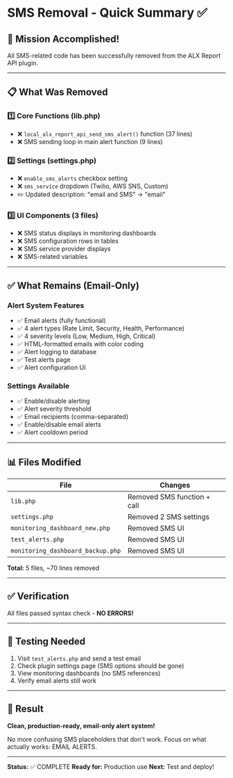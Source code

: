 # SMS Removal - Quick Summary ✅

## 🎯 Mission Accomplished!

All SMS-related code has been successfully removed from the ALX Report API plugin.

---

## 📋 What Was Removed

### 1️⃣ Core Functions (lib.php)
- ❌ `local_alx_report_api_send_sms_alert()` function (37 lines)
- ❌ SMS sending loop in main alert function (9 lines)

### 2️⃣ Settings (settings.php)
- ❌ `enable_sms_alerts` checkbox setting
- ❌ `sms_service` dropdown (Twilio, AWS SNS, Custom)
- ✏️ Updated description: "email and SMS" → "email"

### 3️⃣ UI Components (3 files)
- ❌ SMS status displays in monitoring dashboards
- ❌ SMS configuration rows in tables
- ❌ SMS service provider displays
- ❌ SMS-related variables

---

## ✅ What Remains (Email-Only)

### Alert System Features
- ✅ Email alerts (fully functional)
- ✅ 4 alert types (Rate Limit, Security, Health, Performance)
- ✅ 4 severity levels (Low, Medium, High, Critical)
- ✅ HTML-formatted emails with color coding
- ✅ Alert logging to database
- ✅ Test alerts page
- ✅ Alert configuration UI

### Settings Available
- ✅ Enable/disable alerting
- ✅ Alert severity threshold
- ✅ Email recipients (comma-separated)
- ✅ Enable/disable email alerts
- ✅ Alert cooldown period

---

## 📊 Files Modified

| File | Changes |
|------|---------|
| `lib.php` | Removed SMS function + call |
| `settings.php` | Removed 2 SMS settings |
| `monitoring_dashboard_new.php` | Removed SMS UI |
| `test_alerts.php` | Removed SMS UI |
| `monitoring_dashboard_backup.php` | Removed SMS UI |

**Total:** 5 files, ~70 lines removed

---

## ✅ Verification

All files passed syntax check - **NO ERRORS!**

---

## 🧪 Testing Needed

1. Visit `test_alerts.php` and send a test email
2. Check plugin settings page (SMS options should be gone)
3. View monitoring dashboards (no SMS references)
4. Verify email alerts still work

---

## 🎉 Result

**Clean, production-ready, email-only alert system!**

No more confusing SMS placeholders that don't work.
Focus on what actually works: EMAIL ALERTS.

---

**Status:** ✅ COMPLETE
**Ready for:** Production use
**Next:** Test and deploy!
